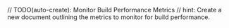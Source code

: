// TODO(auto-create): Monitor Build Performance Metrics
// hint: Create a new document outlining the metrics to monitor for build performance.
